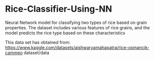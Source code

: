 # Rice-Classifier-Using-NN
Neural Network model for classifying two types of rice based on grain properties. The dataset includes various features of rice grains, and the model predicts the rice type based on these characteristics

This data set has obtained from: 
https://www.kaggle.com/datasets/aishwaryamahapatra/rice-osmancik-cammeo
dataset/data
